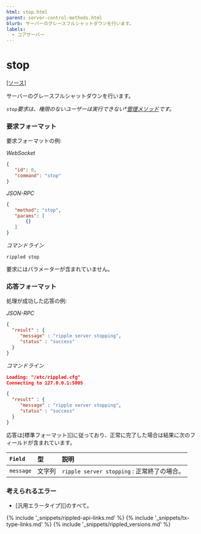 ```yaml
---
html: stop.html
parent: server-control-methods.html
blurb: サーバーのグレースフルシャットダウンを行います。
labels:
  - コアサーバー
---
```

# stop
[[ソース]](https://github.com/ripple/rippled/blob/master/src/ripple/rpc/handlers/Stop.cpp "Source")

サーバーのグレースフルシャットダウンを行います。

_`stop`要求は、権限のないユーザーは実行できない*[管理メソッド](admin-rippled-methods.html)です。_

### 要求フォーマット
要求フォーマットの例:

<!-- MULTICODE_BLOCK_START -->

*WebSocket*

```json
{
   "id": 0,
   "command": "stop"
}
```

*JSON-RPC*

```json
{
   "method": "stop",
   "params": [
       {}
   ]
}
```

*コマンドライン*

```
rippled stop
```

<!-- MULTICODE_BLOCK_END -->

要求にはパラメーターが含まれていません。

### 応答フォーマット

処理が成功した応答の例:

<!-- MULTICODE_BLOCK_START -->

*JSON-RPC*

```json
{
  "result" : {
     "message" : "ripple server stopping",
     "status" : "success"
  }
}
```

*コマンドライン*

```json
Loading: "/etc/rippled.cfg"
Connecting to 127.0.0.1:5005

{
  "result" : {
     "message" : "ripple server stopping",
     "status" : "success"
  }
}
```

<!-- MULTICODE_BLOCK_END -->

応答は[標準フォーマット][]に従っており、正常に完了した場合は結果に次のフィールドが含まれています。

| `Field`   | 型   | 説明                          |
|:----------|:-------|:-------------------------------------|
| `message` | 文字列 | `ripple server stopping` : 正常終了の場合。 |

### 考えられるエラー

* [汎用エラータイプ][]のすべて。

<!--{# common link defs #}-->
{% include '_snippets/rippled-api-links.md' %}
{% include '_snippets/tx-type-links.md' %}
{% include '_snippets/rippled_versions.md' %}
